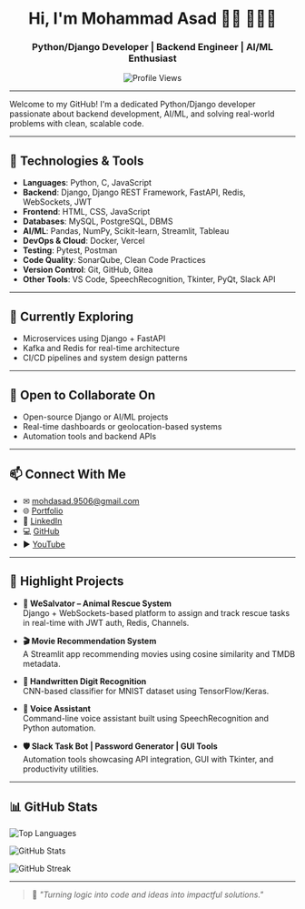 <p align="center">
  <h1 align="center">Hi, I'm Mohammad Asad 👋🏻 👨🏻‍💻</h1>
  <h3 align="center">Python/Django Developer | Backend Engineer | AI/ML Enthusiast</h3>

  <!--<p align="center">
    <img src="./header.png" alt="Mohammad Asad - Python Developer, Backend Engineer & AI/ML Enthusiast" />
  </p>-->

  <p align="center">
    <img src="https://komarev.com/ghpvc/?username=mohdasad05&style=flat-square&color=blue" alt="Profile Views" />
  </p>
</p>

---

Welcome to my GitHub! I'm a dedicated Python/Django developer passionate about backend development, AI/ML, and solving real-world problems with clean, scalable code.

---

## 🔧 Technologies & Tools

- **Languages**: Python, C, JavaScript  
- **Backend**: Django, Django REST Framework, FastAPI, Redis, WebSockets, JWT  
- **Frontend**: HTML, CSS, JavaScript  
- **Databases**: MySQL, PostgreSQL, DBMS  
- **AI/ML**: Pandas, NumPy, Scikit-learn, Streamlit, Tableau  
- **DevOps & Cloud**: Docker, Vercel  
- **Testing**: Pytest, Postman  
- **Code Quality**: SonarQube, Clean Code Practices  
- **Version Control**: Git, GitHub, Gitea  
- **Other Tools**: VS Code, SpeechRecognition, Tkinter, PyQt, Slack API

---

## 🌱 Currently Exploring

- Microservices using Django + FastAPI  
- Kafka and Redis for real-time architecture  
- CI/CD pipelines and system design patterns

---

## 🤝 Open to Collaborate On

- Open-source Django or AI/ML projects  
- Real-time dashboards or geolocation-based systems  
- Automation tools and backend APIs

---

## 📫 Connect With Me

- ✉ [mohdasad.9506@gmail.com](mailto:mohdasad.9506@gmail.com)  
- 🌐 [Portfolio](https://asadfolio.vercel.app)  
- 💼 [LinkedIn](https://linkedin.com/in/mohammad-asad-631647277)  
- 💻 [GitHub](https://github.com/mohdasad05)  
- ▶️ [YouTube](https://youtube.com/@mohdasad_05)

---

## 🚀 Highlight Projects

- **🦺 WeSalvator – Animal Rescue System**  
  Django + WebSockets-based platform to assign and track rescue tasks in real-time with JWT auth, Redis, Channels.

- **🎬 Movie Recommendation System**  
  A Streamlit app recommending movies using cosine similarity and TMDB metadata.

- **🔢 Handwritten Digit Recognition**  
  CNN-based classifier for MNIST dataset using TensorFlow/Keras.

- **🧠 Voice Assistant**  
  Command-line voice assistant built using SpeechRecognition and Python automation.

- **🛡️ Slack Task Bot | Password Generator | GUI Tools**  
  Automation tools showcasing API integration, GUI with Tkinter, and productivity utilities.

---

## 📊 GitHub Stats

<p>
  <img src="https://github-readme-stats.vercel.app/api/top-langs/?username=mohdasad05&layout=compact&theme=radical" alt="Top Languages" />
</p>
<p>
  <img src="https://github-readme-stats.vercel.app/api?username=mohdasad05&show_icons=true&theme=radical" alt="GitHub Stats" />
</p>
<p>
  <img src="https://github-readme-streak-stats.herokuapp.com/?user=mohdasad05&theme=radical" alt="GitHub Streak" />
</p>

---

> 🧩 *"Turning logic into code and ideas into impactful solutions."*
